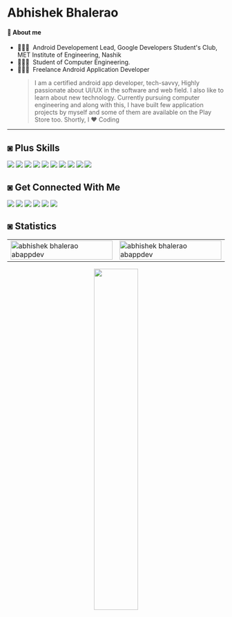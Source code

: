 # Abhishek Bhalerao

#### 📃 About me

- 👨🏻‍🔬 &nbsp;Android Developement Lead, Google Developers Student's Club, MET Institute of Engineering, Nashik
- 👨🏻‍💻 &nbsp;Student of Computer Engineering.
- 👨🏻‍🔬 &nbsp;Freelance Android Application Developer
  > I am a certified android app developer, tech-savvy, Highly passionate about UI/UX in the software and web field. I also like to learn about new technology. Currently pursuing computer engineering and along with this, I have built few application projects by myself and some of them are available on the Play Store too. Shortly, I ❤️ Coding

<div>
   <hr>
   
   ## ◙ Plus Skills
   
   ![](https://img.shields.io/badge/-Java-DD2C00?style=for-the-badge&logo=Java&logoColor=white)
   ![](https://img.shields.io/badge/-Kotlin-311B92?style=for-the-badge&logo=Kotlin&logoColor=white)
   ![](https://img.shields.io/badge/-Android-3DDC84?style=for-the-badge&logo=Android&logoColor=white)
   ![](https://img.shields.io/badge/-Android%20Studio-3DDC84?style=for-the-badge&logo=Android%20Studio&logoColor=white)
   ![](https://img.shields.io/badge/-VSCode-24A4EB?style=for-the-badge&logo=Visual%20Studio%20Code&logoColor=fff)
   ![](https://img.shields.io/badge/-Intellij%20IDEA%20Community-000000?style=for-the-badge&logo=Intellij%20IDEA&logoColor=white)
   ![](https://img.shields.io/badge/-Git-F05032?style=for-the-badge&logo=Git&logoColor=white)
   ![](https://img.shields.io/badge/-Postman-FF6C37?style=for-the-badge&logo=Postman&logoColor=white)
   ![](https://img.shields.io/badge/-MySQL-4479A1?style=for-the-badge&logo=Mysql&logoColor=white)
   ![](https://img.shields.io/badge/-Firebase-FFA000?style=for-the-badge&logo=Firebase&logoColor=white)
   
   ## ◙ Get Connected With Me
   
   [![](https://img.shields.io/badge/-@ABAppDev-181717?style=flat-rounded&logo=Github&logoColor=white)](https://github.com/ab-appdev)
   [![](https://img.shields.io/badge/-@ABAppDev-0A66C2?style=flat-rounded&logo=Linkedin&logoColor=white)](https://linkedin.com/in/ab-appdev)
   [![](https://img.shields.io/badge/-@Abhishek%20Bhalerao-F56040?style=flat-rounded&logo=GMail&logoColor=white)](mailto:abhishekbhalerao.appdev@gmail.com)
   [![](https://img.shields.io/badge/-@AB%20AppDev-F58025?style=flat-rounded&logo=Stack%20Overflow&logoColor=white)](https://stackoverflow.com/users/13472383/ab-appdev)
   [![](https://img.shields.io/badge/-@AB%20AppDev%20TM-5851DB?style=flat-rounded&logo=Instagram&logoColor=white)](https://www.instagram.com/ab.appdevworks/)
   [![](https://img.shields.io/badge/-@Personal-E1306C?style=flat-rounded&logo=Instagram&logoColor=white)](https://www.instagram.com/me.abhishekbhalerao/)
   
   
   ## ◙ Statistics
   
<table>
  <tr>
    <td><img align="left" src="https://github-readme-stats.vercel.app/api?username=ABAppDev&show_icons=true&hide_border=false&icon_color=2962FF&title_color=2962FF"  alt="abhishek bhalerao abappdev" style='width:100%;'></td>
    <td><img align="right" src="https://github-readme-streak-stats.herokuapp.com/?user=abappdev&theme=dark" alt="abhishek bhalerao abappdev"  style='width: 100%;'/></td>
  </tr>
</table>

<div align="center">
<p> <img align="center" src="https://github-readme-stats.vercel.app/api/top-langs/?username=ABAppDev&layout=compact"  style='width: 45%;'></p>
  </div>
  
   </div>

